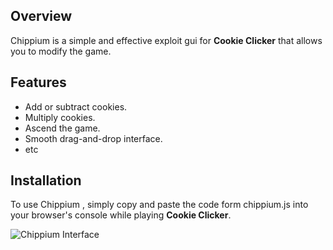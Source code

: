 

## Overview
Chippium is a simple and effective exploit gui for **Cookie Clicker** that allows you to modify the game.

## Features
- Add or subtract cookies.
- Multiply cookies.
- Ascend the game.
- Smooth drag-and-drop interface.
- etc

## Installation
To use Chippium , simply copy and paste the code form chippium.js into your browser's console while playing **Cookie Clicker**.

![Chippium Interface](https://cdn.discordapp.com/attachments/1287492583311806514/1327553054462971914/image.png?ex=67837ba0&is=67822a20&hm=635b8786d0483145170abac559d0651a7ee0d8630063572431b5c933a1941ff1&)
